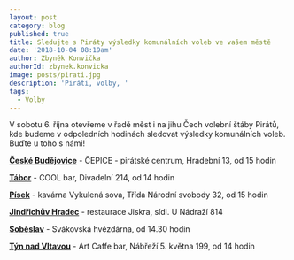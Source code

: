 ```yaml
---
layout: post
category: blog
published: true
title: Sledujte s Piráty výsledky komunálních voleb ve vašem městě
date: '2018-10-04 08:19am'
author: Zbyněk Konvička
authorId: zbynek.konvicka
image: posts/pirati.jpg
description: 'Piráti, volby, '
tags:
  - Volby
---
```

V sobotu 6. října otevřeme v řadě měst i na jihu Čech volební štáby Pirátů, kde budeme v odpoledních hodinách sledovat výsledky komunálních voleb. Buďte u toho s námi!

[**České Budějovice**](https://www.facebook.com/events/174869523435329/) - ČEPICE - pirátské centrum, Hradební 13, od 15 hodin

[**Tábor**](https://www.facebook.com/events/317285442193195/) - COOL bar, Divadelní 214, od 14 hodin

[**Písek**](https://www.facebook.com/events/810218946000669/) - kavárna Vykulená sova, Třída Národní svobody 32, od 15 hodin

[**Jindřichův Hradec**](https://www.facebook.com/events/1183761195097302/) - restaurace Jiskra, sídl. U Nádraží 814

[**Soběslav**](https://www.facebook.com/events/333797540700986/) - Svákovská hvězdárna, od 14.30 hodin

[**Týn nad Vltavou**](https://www.facebook.com/events/241533956481190/) - Art Caffe bar, Nábřeží 5. května 199, od 14 hodin
